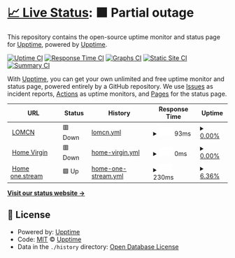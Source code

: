 # [📈 Live Status](https://demo.upptime.js.org): <!--live status--> **🟧 Partial outage**

This repository contains the open-source uptime monitor and status page for [Upptime](https://upptime.js.org), powered by [Upptime](https://github.com/upptime/upptime).

[![Uptime CI](https://github.com/upptime/upptime/workflows/Uptime%20CI/badge.svg)](https://github.com/upptime/upptime/actions?query=workflow%3A%22Uptime+CI%22)
[![Response Time CI](https://github.com/upptime/upptime/workflows/Response%20Time%20CI/badge.svg)](https://github.com/upptime/upptime/actions?query=workflow%3A%22Response+Time+CI%22)
[![Graphs CI](https://github.com/upptime/upptime/workflows/Graphs%20CI/badge.svg)](https://github.com/upptime/upptime/actions?query=workflow%3A%22Graphs+CI%22)
[![Static Site CI](https://github.com/upptime/upptime/workflows/Static%20Site%20CI/badge.svg)](https://github.com/upptime/upptime/actions?query=workflow%3A%22Static+Site+CI%22)
[![Summary CI](https://github.com/upptime/upptime/workflows/Summary%20CI/badge.svg)](https://github.com/upptime/upptime/actions?query=workflow%3A%22Summary+CI%22)

With [Upptime](https://upptime.js.org), you can get your own unlimited and free uptime monitor and status page, powered entirely by a GitHub repository. We use [Issues](https://github.com/upptime/upptime/issues) as incident reports, [Actions](https://github.com/upptime/upptime/actions) as uptime monitors, and [Pages](https://demo.upptime.js.org) for the status page.

<!--start: status pages-->
<!-- This summary is generated by Upptime (https://github.com/upptime/upptime) -->
<!-- Do not edit this manually, your changes will be overwritten -->
<!-- prettier-ignore -->
| URL | Status | History | Response Time | Uptime |
| --- | ------ | ------- | ------------- | ------ |
| <img alt="" src="https://icons.duckduckgo.com/ip3/www.lomcn.net.ico" height="13"> [LOMCN](https://www.lomcn.net) | 🟥 Down | [lomcn.yml](https://github.com/Smir/uptime/commits/HEAD/history/lomcn.yml) | <details><summary><img alt="Response time graph" src="./graphs/lomcn/response-time-week.png" height="20"> 93ms</summary><br><a href="https://upptime.github.io/upptime/history/lomcn"><img alt="Response time 81" src="https://img.shields.io/endpoint?url=https%3A%2F%2Fraw.githubusercontent.com%2FSmir%2Fuptime%2FHEAD%2Fapi%2Flomcn%2Fresponse-time.json"></a><br><a href="https://upptime.github.io/upptime/history/lomcn"><img alt="24-hour response time 99" src="https://img.shields.io/endpoint?url=https%3A%2F%2Fraw.githubusercontent.com%2FSmir%2Fuptime%2FHEAD%2Fapi%2Flomcn%2Fresponse-time-day.json"></a><br><a href="https://upptime.github.io/upptime/history/lomcn"><img alt="7-day response time 93" src="https://img.shields.io/endpoint?url=https%3A%2F%2Fraw.githubusercontent.com%2FSmir%2Fuptime%2FHEAD%2Fapi%2Flomcn%2Fresponse-time-week.json"></a><br><a href="https://upptime.github.io/upptime/history/lomcn"><img alt="30-day response time 84" src="https://img.shields.io/endpoint?url=https%3A%2F%2Fraw.githubusercontent.com%2FSmir%2Fuptime%2FHEAD%2Fapi%2Flomcn%2Fresponse-time-month.json"></a><br><a href="https://upptime.github.io/upptime/history/lomcn"><img alt="1-year response time 81" src="https://img.shields.io/endpoint?url=https%3A%2F%2Fraw.githubusercontent.com%2FSmir%2Fuptime%2FHEAD%2Fapi%2Flomcn%2Fresponse-time-year.json"></a></details> | <details><summary><a href="https://upptime.github.io/upptime/history/lomcn">0.00%</a></summary><a href="https://upptime.github.io/upptime/history/lomcn"><img alt="All-time uptime 0.00%" src="https://img.shields.io/endpoint?url=https%3A%2F%2Fraw.githubusercontent.com%2FSmir%2Fuptime%2FHEAD%2Fapi%2Flomcn%2Fuptime.json"></a><br><a href="https://upptime.github.io/upptime/history/lomcn"><img alt="24-hour uptime 0.00%" src="https://img.shields.io/endpoint?url=https%3A%2F%2Fraw.githubusercontent.com%2FSmir%2Fuptime%2FHEAD%2Fapi%2Flomcn%2Fuptime-day.json"></a><br><a href="https://upptime.github.io/upptime/history/lomcn"><img alt="7-day uptime 0.00%" src="https://img.shields.io/endpoint?url=https%3A%2F%2Fraw.githubusercontent.com%2FSmir%2Fuptime%2FHEAD%2Fapi%2Flomcn%2Fuptime-week.json"></a><br><a href="https://upptime.github.io/upptime/history/lomcn"><img alt="30-day uptime 0.00%" src="https://img.shields.io/endpoint?url=https%3A%2F%2Fraw.githubusercontent.com%2FSmir%2Fuptime%2FHEAD%2Fapi%2Flomcn%2Fuptime-month.json"></a><br><a href="https://upptime.github.io/upptime/history/lomcn"><img alt="1-year uptime 0.00%" src="https://img.shields.io/endpoint?url=https%3A%2F%2Fraw.githubusercontent.com%2FSmir%2Fuptime%2FHEAD%2Fapi%2Flomcn%2Fuptime-year.json"></a></details>
| <img alt="" src="https://icons.duckduckgo.com/ip3/null.ico" height="13"> [Home Virgin](86.2.17.233) | 🟥 Down | [home-virgin.yml](https://github.com/Smir/uptime/commits/HEAD/history/home-virgin.yml) | <details><summary><img alt="Response time graph" src="./graphs/home-virgin/response-time-week.png" height="20"> 0ms</summary><br><a href="https://upptime.github.io/upptime/history/home-virgin"><img alt="Response time 0" src="https://img.shields.io/endpoint?url=https%3A%2F%2Fraw.githubusercontent.com%2FSmir%2Fuptime%2FHEAD%2Fapi%2Fhome-virgin%2Fresponse-time.json"></a><br><a href="https://upptime.github.io/upptime/history/home-virgin"><img alt="24-hour response time 0" src="https://img.shields.io/endpoint?url=https%3A%2F%2Fraw.githubusercontent.com%2FSmir%2Fuptime%2FHEAD%2Fapi%2Fhome-virgin%2Fresponse-time-day.json"></a><br><a href="https://upptime.github.io/upptime/history/home-virgin"><img alt="7-day response time 0" src="https://img.shields.io/endpoint?url=https%3A%2F%2Fraw.githubusercontent.com%2FSmir%2Fuptime%2FHEAD%2Fapi%2Fhome-virgin%2Fresponse-time-week.json"></a><br><a href="https://upptime.github.io/upptime/history/home-virgin"><img alt="30-day response time 0" src="https://img.shields.io/endpoint?url=https%3A%2F%2Fraw.githubusercontent.com%2FSmir%2Fuptime%2FHEAD%2Fapi%2Fhome-virgin%2Fresponse-time-month.json"></a><br><a href="https://upptime.github.io/upptime/history/home-virgin"><img alt="1-year response time 0" src="https://img.shields.io/endpoint?url=https%3A%2F%2Fraw.githubusercontent.com%2FSmir%2Fuptime%2FHEAD%2Fapi%2Fhome-virgin%2Fresponse-time-year.json"></a></details> | <details><summary><a href="https://upptime.github.io/upptime/history/home-virgin">0.00%</a></summary><a href="https://upptime.github.io/upptime/history/home-virgin"><img alt="All-time uptime 0.00%" src="https://img.shields.io/endpoint?url=https%3A%2F%2Fraw.githubusercontent.com%2FSmir%2Fuptime%2FHEAD%2Fapi%2Fhome-virgin%2Fuptime.json"></a><br><a href="https://upptime.github.io/upptime/history/home-virgin"><img alt="24-hour uptime 0.00%" src="https://img.shields.io/endpoint?url=https%3A%2F%2Fraw.githubusercontent.com%2FSmir%2Fuptime%2FHEAD%2Fapi%2Fhome-virgin%2Fuptime-day.json"></a><br><a href="https://upptime.github.io/upptime/history/home-virgin"><img alt="7-day uptime 0.00%" src="https://img.shields.io/endpoint?url=https%3A%2F%2Fraw.githubusercontent.com%2FSmir%2Fuptime%2FHEAD%2Fapi%2Fhome-virgin%2Fuptime-week.json"></a><br><a href="https://upptime.github.io/upptime/history/home-virgin"><img alt="30-day uptime 0.00%" src="https://img.shields.io/endpoint?url=https%3A%2F%2Fraw.githubusercontent.com%2FSmir%2Fuptime%2FHEAD%2Fapi%2Fhome-virgin%2Fuptime-month.json"></a><br><a href="https://upptime.github.io/upptime/history/home-virgin"><img alt="1-year uptime 0.00%" src="https://img.shields.io/endpoint?url=https%3A%2F%2Fraw.githubusercontent.com%2FSmir%2Fuptime%2FHEAD%2Fapi%2Fhome-virgin%2Fuptime-year.json"></a></details>
| <img alt="" src="https://icons.duckduckgo.com/ip3/null.ico" height="13"> [Home one.stream](87.74.111.249) | 🟩 Up | [home-one-stream.yml](https://github.com/Smir/uptime/commits/HEAD/history/home-one-stream.yml) | <details><summary><img alt="Response time graph" src="./graphs/home-one-stream/response-time-week.png" height="20"> 230ms</summary><br><a href="https://upptime.github.io/upptime/history/home-one-stream"><img alt="Response time 221" src="https://img.shields.io/endpoint?url=https%3A%2F%2Fraw.githubusercontent.com%2FSmir%2Fuptime%2FHEAD%2Fapi%2Fhome-one-stream%2Fresponse-time.json"></a><br><a href="https://upptime.github.io/upptime/history/home-one-stream"><img alt="24-hour response time 253" src="https://img.shields.io/endpoint?url=https%3A%2F%2Fraw.githubusercontent.com%2FSmir%2Fuptime%2FHEAD%2Fapi%2Fhome-one-stream%2Fresponse-time-day.json"></a><br><a href="https://upptime.github.io/upptime/history/home-one-stream"><img alt="7-day response time 230" src="https://img.shields.io/endpoint?url=https%3A%2F%2Fraw.githubusercontent.com%2FSmir%2Fuptime%2FHEAD%2Fapi%2Fhome-one-stream%2Fresponse-time-week.json"></a><br><a href="https://upptime.github.io/upptime/history/home-one-stream"><img alt="30-day response time 226" src="https://img.shields.io/endpoint?url=https%3A%2F%2Fraw.githubusercontent.com%2FSmir%2Fuptime%2FHEAD%2Fapi%2Fhome-one-stream%2Fresponse-time-month.json"></a><br><a href="https://upptime.github.io/upptime/history/home-one-stream"><img alt="1-year response time 221" src="https://img.shields.io/endpoint?url=https%3A%2F%2Fraw.githubusercontent.com%2FSmir%2Fuptime%2FHEAD%2Fapi%2Fhome-one-stream%2Fresponse-time-year.json"></a></details> | <details><summary><a href="https://upptime.github.io/upptime/history/home-one-stream">6.36%</a></summary><a href="https://upptime.github.io/upptime/history/home-one-stream"><img alt="All-time uptime 0.83%" src="https://img.shields.io/endpoint?url=https%3A%2F%2Fraw.githubusercontent.com%2FSmir%2Fuptime%2FHEAD%2Fapi%2Fhome-one-stream%2Fuptime.json"></a><br><a href="https://upptime.github.io/upptime/history/home-one-stream"><img alt="24-hour uptime 6.25%" src="https://img.shields.io/endpoint?url=https%3A%2F%2Fraw.githubusercontent.com%2FSmir%2Fuptime%2FHEAD%2Fapi%2Fhome-one-stream%2Fuptime-day.json"></a><br><a href="https://upptime.github.io/upptime/history/home-one-stream"><img alt="7-day uptime 6.36%" src="https://img.shields.io/endpoint?url=https%3A%2F%2Fraw.githubusercontent.com%2FSmir%2Fuptime%2FHEAD%2Fapi%2Fhome-one-stream%2Fuptime-week.json"></a><br><a href="https://upptime.github.io/upptime/history/home-one-stream"><img alt="30-day uptime 0.39%" src="https://img.shields.io/endpoint?url=https%3A%2F%2Fraw.githubusercontent.com%2FSmir%2Fuptime%2FHEAD%2Fapi%2Fhome-one-stream%2Fuptime-month.json"></a><br><a href="https://upptime.github.io/upptime/history/home-one-stream"><img alt="1-year uptime 0.83%" src="https://img.shields.io/endpoint?url=https%3A%2F%2Fraw.githubusercontent.com%2FSmir%2Fuptime%2FHEAD%2Fapi%2Fhome-one-stream%2Fuptime-year.json"></a></details>

<!--end: status pages-->

[**Visit our status website →**](https://demo.upptime.js.org)

## 📄 License

- Powered by: [Upptime](https://github.com/upptime/upptime)
- Code: [MIT](./LICENSE) © [Upptime](https://upptime.js.org)
- Data in the `./history` directory: [Open Database License](https://opendatacommons.org/licenses/odbl/1-0/)
